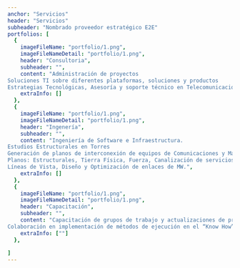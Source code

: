 ```yaml
---
anchor: "Servicios"
header: "Servicios"
subheader: "Nombrado proveedor estratégico E2E"
portfolios: [
  {
    imageFileName: "portfolio/1.png",
    imageFileNameDetail: "portfolio/1.png",
    header: "Consultoria",
    subheader: "",
    content: "Administración de proyectos
Soluciones TI sobre diferentes plataformas, soluciones y productos
Estrategias Tecnológicas, Asesoría y soporte técnico en Telecomunicaciones.",
    extraInfo: []
  },
  {
    imageFileName: "portfolio/1.png",
    imageFileNameDetail: "portfolio/1.png",
    header: "Ingenería",
    subheader: "",
    content: "Ingeniería de Software e Infraestructura.
Estudios Estructurales en Torres
Generación de planos de interconexión de equipos de Comunicaciones y Mando Centralizado en Subestaciones Eléctricas. Site/Field Survey.
Planos: Estructurales, Tierra Física, Fuerza, Canalización de servicios , FO, Eléctricos y planos generales de sitios.
Líneas de Vista, Diseño y Optimización de enlaces de MW.",
    extraInfo: []
  },
  {
    imageFileName: "portfolio/1.png",
    imageFileNameDetail: "portfolio/1.png",
    header: "Capacitación",
    subheader: "",
    content: "Capacitación de grupos de trabajo y actualizaciones de procedimientos de trabajo.
Colaboración en implementación de métodos de ejecución en el “Know How”.",
    extraInfo: [""]
  },
 
]
---
```

